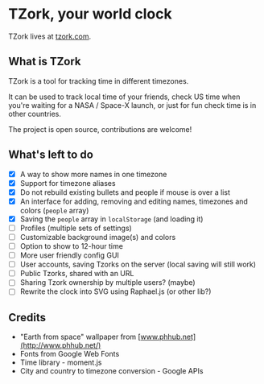 # TZork, your world clock

TZork lives at [tzork.com](http://tzork.com).

## What is TZork

TZork is a tool for tracking time in different timezones.

It can be used to track local time of your friends, check US time when you're
waiting for a NASA / Space-X launch, or just for fun check time is in other countries.

The project is open source, contributions are welcome!

## What's left to do

- [x] A way to show more names in one timezone
- [x] Support for timezone aliases
- [x] Do not rebuild existing bullets and people if mouse is over a list
- [x] An interface for adding, removing and editing names, timezones and colors (`people` array)
- [x] Saving the `people` array in `localStorage` (and loading it)
- [ ] Profiles (multiple sets of settings)
- [ ] Customizable background image(s) and colors
- [ ] Option to show to 12-hour time
- [ ] More user friendly config GUI
- [ ] User accounts, saving Tzorks on the server (local saving will still work)
- [ ] Public Tzorks, shared with an URL
- [ ] Sharing Tzork ownership by multiple users? (maybe)
- [ ] Rewrite the clock into SVG using Raphael.js (or other lib?)

## Credits

- "Earth from space" wallpaper from [www.phhub.net](http://www.phhub.net/)
- Fonts from Google Web Fonts
- Time library - moment.js
- City and country to timezone conversion - Google APIs

